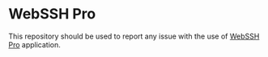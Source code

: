# WebSSH Pro
This repository should be used to report any issue with the use of [WebSSH Pro](https://apps.apple.com/us/app/webssh-pro/id497714887) application.
